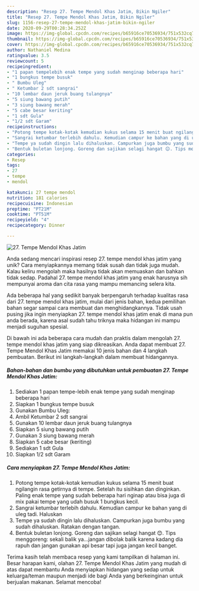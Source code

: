 ```yaml
---
description: "Resep 27. Tempe Mendol Khas Jatim, Bikin Ngiler"
title: "Resep 27. Tempe Mendol Khas Jatim, Bikin Ngiler"
slug: 1156-resep-27-tempe-mendol-khas-jatim-bikin-ngiler
date: 2020-09-29T00:28:34.252Z
image: https://img-global.cpcdn.com/recipes/b65916ce70536934/751x532cq70/27-tempe-mendol-khas-jatim-foto-resep-utama.jpg
thumbnail: https://img-global.cpcdn.com/recipes/b65916ce70536934/751x532cq70/27-tempe-mendol-khas-jatim-foto-resep-utama.jpg
cover: https://img-global.cpcdn.com/recipes/b65916ce70536934/751x532cq70/27-tempe-mendol-khas-jatim-foto-resep-utama.jpg
author: Nathaniel Medina
ratingvalue: 3.5
reviewcount: 5
recipeingredient:
- "1 papan tempelebih enak tempe yang sudah menginap beberapa hari"
- "1 bungkus tempe busuk"
- " Bumbu Uleg"
- " Ketumbar 2 sdt sangrai"
- "10 lembar daun jeruk buang tulangnya"
- "5 siung bawang putih"
- "3 siung bawang merah"
- "5 cabe besar keriting"
- "1 sdt Gula"
- "1/2 sdt Garam"
recipeinstructions:
- "Potong tempe kotak-kotak kemudian kukus selama 15 menit buat ngilangin rasa getirnya di tempe. Setelah itu sisihkan dan dinginkan. Paling enak tempe yang sudah beberapa hari nginap atau bisa juga di mix pakai tempe yang udah busuk 1 bungkus kecil."
- "Sangrai ketumbar terlebih dahulu. Kemudian campur ke bahan yang di uleg tadi. Haluskan"
- "Tempe ya sudah dingin lalu dihaluskan. Campurkan juga bumbu yang sudah dihaluskan. Ratakan dengan tangan."
- "Bentuk buletan lonjong. Goreng dan sajikan selagi hangat 😊. Tips menggoreng: sekali balik ya...jangan dibolak balik karena kadang dia rapuh dan jangan gunakan api besar tapi juga jangan kecil banget."
categories:
- Resep
tags:
- 27
- tempe
- mendol

katakunci: 27 tempe mendol 
nutrition: 181 calories
recipecuisine: Indonesian
preptime: "PT21M"
cooktime: "PT51M"
recipeyield: "4"
recipecategory: Dinner

---
```



![27. Tempe Mendol Khas Jatim](https://img-global.cpcdn.com/recipes/b65916ce70536934/751x532cq70/27-tempe-mendol-khas-jatim-foto-resep-utama.jpg)

Anda sedang mencari inspirasi resep 27. tempe mendol khas jatim yang unik? Cara menyiapkannya memang tidak susah dan tidak juga mudah. Kalau keliru mengolah maka hasilnya tidak akan memuaskan dan bahkan tidak sedap. Padahal 27. tempe mendol khas jatim yang enak harusnya sih mempunyai aroma dan cita rasa yang mampu memancing selera kita.



Ada beberapa hal yang sedikit banyak berpengaruh terhadap kualitas rasa dari 27. tempe mendol khas jatim, mulai dari jenis bahan, kedua pemilihan bahan segar sampai cara membuat dan menghidangkannya. Tidak usah pusing jika ingin menyiapkan 27. tempe mendol khas jatim enak di mana pun anda berada, karena asal sudah tahu triknya maka hidangan ini mampu menjadi suguhan spesial.


Di bawah ini ada beberapa cara mudah dan praktis dalam mengolah 27. tempe mendol khas jatim yang siap dikreasikan. Anda dapat membuat 27. Tempe Mendol Khas Jatim memakai 10 jenis bahan dan 4 langkah pembuatan. Berikut ini langkah-langkah dalam membuat hidangannya.

<!--inarticleads1-->

##### Bahan-bahan dan bumbu yang dibutuhkan untuk pembuatan 27. Tempe Mendol Khas Jatim:

1. Sediakan 1 papan tempe-lebih enak tempe yang sudah menginap beberapa hari
1. Siapkan 1 bungkus tempe busuk
1. Gunakan  Bumbu Uleg:
1. Ambil  Ketumbar 2 sdt sangrai
1. Gunakan 10 lembar daun jeruk buang tulangnya
1. Siapkan 5 siung bawang putih
1. Gunakan 3 siung bawang merah
1. Siapkan 5 cabe besar (keriting)
1. Sediakan 1 sdt Gula
1. Siapkan 1/2 sdt Garam




<!--inarticleads2-->

##### Cara menyiapkan 27. Tempe Mendol Khas Jatim:

1. Potong tempe kotak-kotak kemudian kukus selama 15 menit buat ngilangin rasa getirnya di tempe. Setelah itu sisihkan dan dinginkan. Paling enak tempe yang sudah beberapa hari nginap atau bisa juga di mix pakai tempe yang udah busuk 1 bungkus kecil.
1. Sangrai ketumbar terlebih dahulu. Kemudian campur ke bahan yang di uleg tadi. Haluskan
1. Tempe ya sudah dingin lalu dihaluskan. Campurkan juga bumbu yang sudah dihaluskan. Ratakan dengan tangan.
1. Bentuk buletan lonjong. Goreng dan sajikan selagi hangat 😊. Tips menggoreng: sekali balik ya...jangan dibolak balik karena kadang dia rapuh dan jangan gunakan api besar tapi juga jangan kecil banget.




Terima kasih telah membaca resep yang kami tampilkan di halaman ini. Besar harapan kami, olahan 27. Tempe Mendol Khas Jatim yang mudah di atas dapat membantu Anda menyiapkan hidangan yang sedap untuk keluarga/teman maupun menjadi ide bagi Anda yang berkeinginan untuk berjualan makanan. Selamat mencoba!
